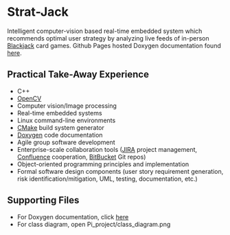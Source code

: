 # Strat-Jack
Intelligent computer-vision based real-time embedded system which recommends optimal user strategy by analyzing live feeds of in-person [Blackjack](https://en.wikipedia.org/wiki/Blackjack) card games. Github Pages hosted Doxygen documentation found [here](https://rileyblack.github.io/Strat-Jack/).

## Practical Take-Away Experience
* C++
* [OpenCV](https://opencv.org/)
* Computer vision/Image processing
* Real-time embedded systems
* Linux command-line environments
* [CMake](https://en.wikipedia.org/wiki/CMake) build system generator 
* [Doxygen](https://www.doxygen.nl/index.html) code documentation
* Agile group software development
* Enterprise-scale collaboration tools ([JIRA](https://en.wikipedia.org/wiki/Jira_(software)) project management, [Confluence](https://en.wikipedia.org/wiki/Confluence_(software)) cooperation, [BitBucket](https://en.wikipedia.org/wiki/Bitbucket) Git repos)
* Object-oriented programming principles and implementation
* Formal software design components (user story requirement generation, risk identification/mitigation, UML, testing, documentation, etc.)

## Supporting Files
* For Doxygen documentation, click [here](https://rileyblack.github.io/Strat-Jack/)
* For class diagram, open Pi_project/class_diagram.png
